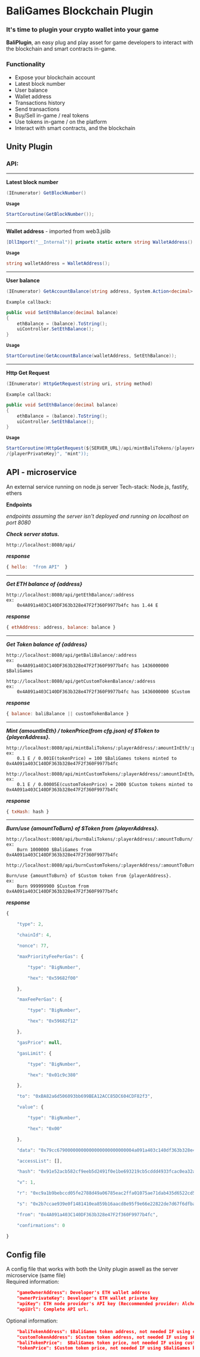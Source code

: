# BaliGames Blockchain Plugin
### It's time to plugin your crypto wallet into your game

**BaliPlugin**, an easy plug and play asset for game developers to interact with the blockchain and smart contracts in-game.

### Functionality
- Expose your blockchain account
- Latest block number
- User balance
- Wallet address
- Transactions history
- Send transactions
- Buy/Sell  in-game / real tokens
- Use tokens in-game / on the platform
- Interact with smart contracts, and 
the blockchain



## Unity Plugin
### API:
----
**Latest block number**
```csharp                
(IEnumerator) GetBlockNumber()
```
**`Usage`**
```csharp
StartCoroutine(GetBlockNumber());
```
----

**Wallet address** - imported from web3.jslib
```csharp                
[DllImport("__Internal")] private static extern string WalletAddress()
```

**`Usage`**
```csharp
string walletAddress = WalletAddress();
```
----
**User balance**
```csharp                
(IEnumerator) GetAccountBalance(string address, System.Action<decimal> callback)
```
`Example callback:`
```csharp
public void SetEthBalance(decimal balance)
{
    ethBalance = (balance).ToString();
    uiController.SetEthBalance();
}
```
**`Usage`**
```csharp
StartCoroutine(GetAccountBalance(walletAddress, SetEthBalance));
```
----
**Http Get Request**
```csharp                
(IEnumerator) HttpGetRequest(string uri, string method)
```
`Example callback:`
```csharp
public void SetEthBalance(decimal balance)
{
    ethBalance = (balance).ToString();
    uiController.SetEthBalance();
}
```
**`Usage`**
```csharp
StartCoroutine(HttpGetRequest(${SERVER_URL}/api/mintBaliTokens/{playerAddress}/{amountInEth}
/{playerPrivateKey}", "mint"));
```




## API - microservice

An external service running on node.js server
Tech-stack: Node.js, fastify, ethers

**Endpoints**

*endpoints assuming the server isn't deployed and running on localhost on port 8080*
  
***Check server status.***
```
http://localhost:8080/api/
```
***response***
```js
{ hello:  "from API"  }
```
-------
***Get ETH  balance of {address}***
```
http://localhost:8080/api/getEthBalance/:address
ex: 
	0x4A091a403C140DF363b328e47F2f360F9977b4fc has 1.44 E
```
***response***
```js
{ ethAddress: address, balance: balance }
```
--------
***Get Token balance of {address}***
```
http://localhost:8080/api/getBaliBalance/:address
ex: 
	0x4A091a403C140DF363b328e47F2f360F9977b4fc has 1436000000 $BaliGames
```
```
http://localhost:8080/api/getCustomTokenBalance/:address
ex: 
	0x4A091a403C140DF363b328e47F2f360F9977b4fc has 1436000000 $Custom
```
***response***
```js
{ balance: baliBalance || customTokenBalance }
```
--------

***Mint {amountInEth} / tokenPrice(from cfg.json) of $Token to {playerAddress}.***
```
http://localhost:8080/api/mintBaliTokens/:playerAddress/:amountInEth/:playerPrivateKey/
ex: 
	0.1 E / 0.001E(tokenPrice) = 100 $BaliGames tokens minted to 0x4A091a403C140DF363b328e47F2f360F9977b4fc
```

```
http://localhost:8080/api/mintCustomTokens/:playerAddress/:amountInEth/:playerPrivateKey/
ex: 
	0.1 E / 0.00005E(customTokenPrice) = 2000 $Custom tokens minted to 0x4A091a403C140DF363b328e47F2f360F9977b4fc
```
***response***
```js
{ txHash: hash }
```
----
***Burn/use {amountToBurn} of $Token from {playerAddress}.***
```
http://localhost:8080/api/burnBaliTokens/:playerAddress/:amountToBurn/:playerPrivateKey/
ex: 
	Burn 1000000 $BaliGames from 0x4A091a403C140DF363b328e47F2f360F9977b4fc
```


```
http://localhost:8080/api/burnCustomTokens/:playerAddress/:amountToBurn/:playerPrivateKey/

Burn/use {amountToBurn} of $Custom token from {playerAddress}.
ex: 
	Burn 999999900 $Custom from 0x4A091a403C140DF363b328e47F2f360F9977b4fc
```

***response***
```js
{

	"type": 2,

	"chainId": 4,

	"nonce": 77,

	"maxPriorityFeePerGas": {

		"type": "BigNumber",

		"hex": "0x59682f00"

	},

	"maxFeePerGas": {

		"type": "BigNumber",

		"hex": "0x59682f12"

	},

	"gasPrice": null,

	"gasLimit": {

		"type": "BigNumber",

		"hex": "0x01c9c380"

	},

	"to": "0xBA82a6d506093bb699BEA12ACC85DC604CDF82f3",

	"value": {

		"type": "BigNumber",

		"hex": "0x00"

	},

	"data": "0x79cc67900000000000000000000000004a091a403c140df363b328e47f2f360f9977b4fc00000000000000000000000000000000000000000000000000000000000015b3",

	"accessList": [],

	"hash": "0x91e52acb582cf9eeb5d2491f0e1be693219cb5cddd4933fcac0ea32a954c705e",

	"v": 1,

	"r": "0xc9a1b9bebccd05fe2788d49a06785eac2ffa01075ae71dab435d6522cd5ceec5",

	"s": "0x2b7ccae939e0f1481410ea859b16aacd8e95f9e66e22822de7d67f6dfbaf6dbd",

	"from": "0x4A091a403C140DF363b328e47F2f360F9977b4fc",

	"confirmations": 0

}
```


## Config file
A config file that works with both the Unity plugin aswell as the server microservice (same file)  
Required information:
```json
	"gameOwnerAddress": Developer's ETH wallet address
	"ownerPrivateKey": Developer's ETH wallet private key
	"apiKey": ETH node provider's API key (Reccommended provider: Alchemy)
	"apiUrl": Complete API url.
```
Optional information:
```json
	"baliTokenAddress": $BaliGames token address, not needed IF using custom token.
	"customTokenAddress": $Custom token address, not needed IF using $BaliGames base token.
	"baliTokenPrice":  $BaliGames token price, not needed IF using custom token.
	"tokenPrice": $Custom token price, not needed IF using $BaliGames base token.
```
